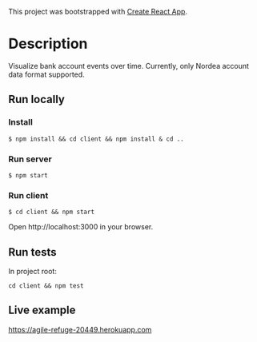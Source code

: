 This project was bootstrapped with [Create React App](https://github.com/facebookincubator/create-react-app).

# Description

Visualize bank account events over time. Currently, only Nordea account data format supported.

## Run locally

### Install

`$ npm install && cd client && npm install & cd ..`

### Run server

`$ npm start`

### Run client

`$ cd client && npm start`

Open http://localhost:3000 in your browser.

## Run tests

In project root:

`cd client && npm test`

## Live example

https://agile-refuge-20449.herokuapp.com